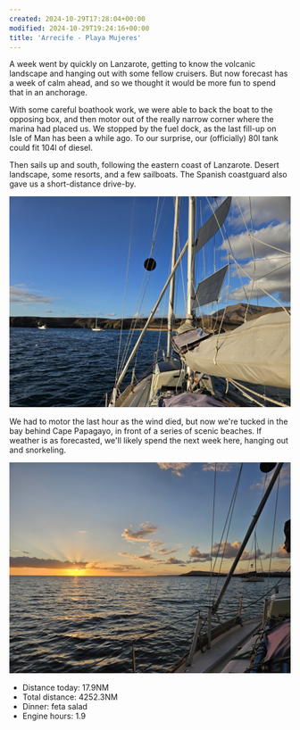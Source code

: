 ```yaml
---
created: 2024-10-29T17:28:04+00:00
modified: 2024-10-29T19:24:16+00:00
title: 'Arrecife - Playa Mujeres'
---
```


A week went by quickly on Lanzarote, getting to know the volcanic landscape and hanging out with some fellow cruisers. But now forecast has a week of calm ahead, and so we thought it would be more fun to spend that in an anchorage. 

With some careful boathook work, we were able to back the boat to the opposing box, and then motor out of the really narrow corner where the marina had placed us. We stopped by the fuel dock, as the last fill-up on Isle of Man has been a while ago. To our surprise, our (officially) 80l tank could fit 104l of diesel.

Then sails up and south, following the eastern coast of Lanzarote. Desert landscape, some resorts, and a few sailboats. The Spanish coastguard also gave us a short-distance drive-by.

![Image](../2024/8b653faf2cf1d6ed4393b302b9083f96.jpg) 

We had to motor the last hour as the wind died, but now we're tucked in the bay behind Cape Papagayo, in front of a series of scenic beaches. If weather is as forecasted, we'll likely spend the next week here, hanging out and snorkeling.

![Image](../2024/bb06a2bc2502872e8052d59a9bda6dfb.jpg) 

* Distance today: 17.9NM
* Total distance: 4252.3NM
* Dinner: feta salad
* Engine hours: 1.9
